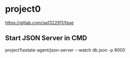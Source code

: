 # project0

https://gitlab.com/qa1322911/fase

## Start JSON Server in CMD

project1\estate-agent/json-server --watch db.json -p 8000
